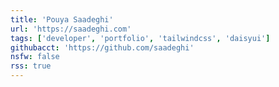 ```yaml
---
title: 'Pouya Saadeghi'
url: 'https://saadeghi.com'
tags: ['developer', 'portfolio', 'tailwindcss', 'daisyui']
githubacct: 'https://github.com/saadeghi'
nsfw: false
rss: true
---
```

